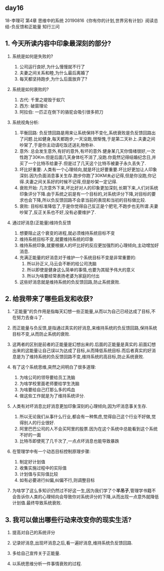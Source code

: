 ## day16

18-李理可
第4章 思维中的系统 
20190816《你有你的计划,世界另有计划》阅读总结-负反馈和正能量
知行三问

## 1. 今天所读内容中印象最深刻的部分?

1. 系统是如何是失败的?
	1. 公司运行良好,为什么慢慢就不行了
	2. 夫妻之间关系和睦,为什么最后离婚了
	3. 每天都坚持跑步,为什么后面放弃了?

2. 系统是如何衰败的?
	1. 古代: 千里之堤毁于蚁穴
	2. 西方: 破窗理论
	3. 阿拉伯: 一匹正在倒下的骆驼会吸引很多把刀

3. 系统视角分析:
	1. 平衡回路: 负反馈回路是用来让系统保持不变化,系统衰败是负反馈回路出了问题.比如健身,每天都跑步,一天没跑,很惭愧,于是第二天补上.夫妻之间吵架了,于是你主动请吃饭还送礼物弥补.
	2. 意外: 总会发生意外,有好的意外,有坏的意外.健身某几天你情绪很好,一次性跑了30Km.但是后面几天身体吃不消了,没跑.你竟然记得结婚纪念日,并买了一个比特币给妻子.但是过了几天这个比特币被妻子永久丢失了.
	3. 坏比好重要: 人类有一个心理倾向,就是坏比好要重要.坏比好更加让人印象深刻.因为负面消息事关生存.跑步你跑了30KM未必记得,但是你没跑,你记得.夫妻之间关系好的时候不记得,但是吵架一定记得.
	4. 衰败开始: 几次意外下来,坏比好对人的印象更加深刻,长期下来,人们对系统印象评分下降.由于系统之前是有一个目标的,对系统评分下降,对目标的要求也会下降,所以负反馈回路不会拿当前的表现和当初的目标做比较.
	5. 衰败: 目标标准降低了,于是你觉得自己反正是个肥宅,不跑步也无所谓.夫妻吵架了,反正关系也不好,没有必要维护了.

4. 通过好消息(正能量)维持负反馈
	1. 想要阻止这个衰变的进程,就必须维持系统目标不变
	2. 维持系统目标不变,就要维持系统的印象
	3. 维持系统印象,就要根据人的坏比好的反应更加强烈的心理倾向,主动增加好消息.
	4. 充满正能量的好消息对于维护一个系统目标不变是非常重要的:
		1. 所以孙正义,马云会不断的给公司洗脑
		2. 所以即使是健身这么简单的事情,也要为其赋予伟大的意义
		3. 所以为啥要经常表扬老婆为家庭的付出
	5. 这些好消息就是维持系统的负反馈回路,防止系统衰败.

## 2. 给我带来了哪些启发和收获?

1. "正能量"的负作用是指每天幻想一些正能量,从而以为自己已经达成了目标,不在努力去奋斗了.

2. 而正能量与负反馈,是指通过真实的好消息,来维持系统的负反馈回路,保持系统目标不变,从而防止系统的衰败.

3. 这两者的区别是前者的正能量是幻想出来的.后面的正能量是真实的.前面幻想出来的这能量让自己误以为达成了目标,从而降低系统目标.而后者真实的好消息是为了维持系统的负反馈回路不变,维持系统的高目标,防止系统衰败.

4. 有了这个系统思维,突然之间明白了很多道理:
	1. 为啥公司的领导要给员工洗脑
	2. 为啥学校里面老师要给学生洗脑
	3. 为啥要给自己打那么多的鸡血
	4. 做这些工作就是为了维持系统评分.

5. 人类有对坏消息比好消息更加印象深刻的心理倾向,因为坏消息事关生存.
	1. 所以无论我们从事什么行业,都会有一种焦虑,觉得自己这个行业不好做,觉得别人的行业很好.
	2. 阿里巴巴公司的人不会买阿里的股票.因为在这个系统中总能看到这个系统不好的一面
	3. 比特币即使死了几千次了,一点点坏消息也能导致暴跌
	
6. 在管理学中有一个动态目标控制原理步骤:
	1. 制定好计划值
	2. 收集实施过程中的实际值
	3. 计划值与实际值比较
	4. 如有必要进行纠偏,纠偏不行,则调整目标

7. 为啥学了这么多知识仍然过不好这一生,因为我们学了个**半吊子**,管理学书籍不会告诉你人类的心理倾向会导致你对系统评分的下降,从而出现一点意外就降低计划值.最终导致系统衰败.

## 3. 我可以做出哪些行动来改变你的现实生活?

1. 提高对自己的系统评分

2. 记录好消息,出现坏消息之后,看一遍好消息,维持系统负反馈回路.

3. 多给自己宣传关于正能量.

4. 以系统思维分析一件事情衰败的过程.